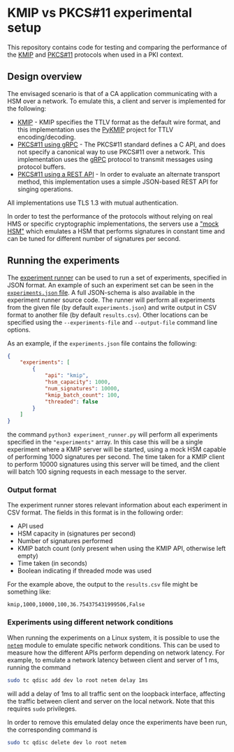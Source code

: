 # KMIP vs PKCS#11 experimental setup

This repository contains code for testing and comparing the performance of the
[KMIP](https://en.wikipedia.org/wiki/KMIP) and
[PKCS#11](https://en.wikipedia.org/wiki/PKCS_11) protocols when used in a PKI context.

## Design overview
The envisaged scenario is that of a CA application communicating with a HSM over a network.
To emulate this, a client and server is implemented for the following:
* [KMIP](./src/kmip_api.py) - KMIP specifies the TTLV format as the default wire format,
  and this implementation uses the [PyKMIP](https://github.com/OpenKMIP/PyKMIP/)
  project for TTLV encoding/decoding.
* [PKCS#11 using gRPC](./src/grpc_api.py) - The PKCS#11 standard defines a C API, and does not
  specify a canonical way to use PKCS#11 over a network. This implementation uses
  the [gRPC](https://grpc.io/) protocol to transmit messages using protocol buffers.
* [PKCS#11 using a REST API](./src/rest_api.py) - In order to evaluate an alternate
  transport method, this implementation uses a simple JSON-based REST API for singing operations.

All implementations use TLS 1.3 with mutual authentication.

In order to test the performance of the protocols without relying on real HMS or specific
cryptographic implementations, the servers use a ["mock HSM"](./src/mock_hsm.py) which
emulates a HSM that performs signatures in constant time and can be tuned for different
number of signatures per second.

## Running the experiments
The [experiment runner](./src/experiment_runner.py) can be used to run a set of experiments,
specified in JSON format. An example of such an experiment set can be seen in
the [`experiments.json` file](./src/experiments.json). A full JSON-schema is also available in
the experiment runner source code. The runner will perform all experiments from the given file
(by default `experiments.json`) and write output in CSV format to another file
(by default `results.csv`). Other locations can be specified using the `--experiments-file`
and `--output-file` command line options.

As an example, if the `experiments.json` file contains the following:
```json
{
    "experiments": [
        {
            "api": "kmip",
            "hsm_capacity": 1000,
            "num_signatures": 10000,
            "kmip_batch_count": 100,
            "threaded": false
        }
    ]
}
```
the command `python3 experiment_runner.py` will perform all experiments specified in
the `"experiments"` array. In this case this will be a single experiment where a KMIP
server will be started, using a mock HSM capable of performing 1000 signatures per
second. The time taken for a KMIP client to perform 10000 signatures using this server
will be timed, and the client will batch 100 signing requests in each message to the server.

### Output format
The experiment runner stores relevant information about each experiment in CSV format.
The fields in this format is in the following order:
* API used
* HSM capacity in (signatures per second)
* Number of signatures performed
* KMIP batch count (only present when using the KMIP API, otherwise left empty)
* Time taken (in seconds)
* Boolean indicating if threaded mode was used

For the example above, the output to the `results.csv` file might be something like:
```
kmip,1000,10000,100,36.754375431999506,False
```

### Experiments using different network conditions
When running the experiments on a Linux system, it is possible to use the
[`netem`](https://wiki.linuxfoundation.org/networking/netem) module to emulate
specific network conditions. This can be used to measure how the different APIs
perform depending on network latency. For example, to emulate a network latency
between client and server of 1 ms, running the command
```bash
sudo tc qdisc add dev lo root netem delay 1ms
```
will add a delay of 1ms to all traffic sent on the loopback interface,
affecting the traffic between client and server on the local network.
Note that this requires `sudo` privileges.

In order to remove this emulated delay once the experiments have been run,
the corresponding command is
```bash
sudo tc qdisc delete dev lo root netem
```
